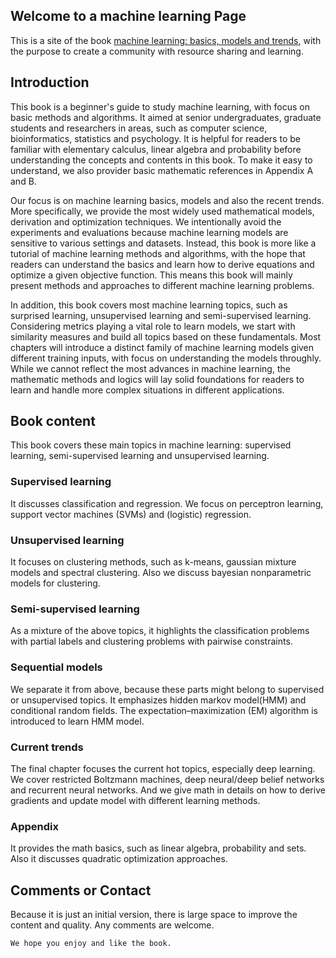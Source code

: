 ## Welcome to a machine learning Page

This is a site of the book [machine learning: basics, models and trends](https://github.com/ganggit/ganggit.github.io/blob/master/machine_learning.pdf), with the purpose to create a community with resource sharing and learning.

## Introduction

This book is a beginner's guide to study machine learning, with focus on basic methods and algorithms. It aimed at senior undergraduates, graduate students
and researchers in areas, such as computer science, bioinformatics, statistics and psychology. It is helpful for readers to be familiar with elementary calculus, linear algebra and probability before understanding the concepts and contents in this book. To make it easy to understand, we also provider basic mathematic references in Appendix A and B.

Our focus is on machine learning basics, models and also the recent trends. More specifically, we provide the most widely used mathematical models, derivation and optimization techniques. We intentionally avoid the experiments and evaluations because machine learning models are sensitive to various settings and datasets. Instead, this book is more like a tutorial of machine learning methods and algorithms, with the hope that readers can understand the basics and learn how to derive equations and optimize a given objective function. This means this book will mainly present methods and approaches to different machine learning problems. 

In addition, this book covers most machine learning topics, such as surprised learning, unsupervised learning and semi-supervised learning. Considering metrics playing a vital role to learn models, we start with similarity measures and build all topics based on these fundamentals. Most chapters will introduce a distinct family of machine learning models given different training inputs, with focus on understanding the models throughly. While we cannot reflect the most advances in machine learning, the mathematic methods and logics will lay solid foundations for readers to learn and handle more complex situations in different applications. 


## Book content

This book covers these main topics in machine learning: supervised learning, semi-supervised learning and unsupervised learning. 

### Supervised learning

It discusses classification and regression. We focus on perceptron learning, support vector machines (SVMs) and (logistic) regression. 

### Unsupervised learning

It focuses on clustering methods, such as k-means, gaussian mixture models and spectral clustering. Also we discuss bayesian nonparametric models for clustering. 

### Semi-supervised learning 

As a mixture of the above topics, it highlights the classification problems with partial labels and clustering problems with pairwise constraints. 

### Sequential models

We separate it from above, because these parts might belong to supervised or unsupervised topics. It emphasizes hidden markov model(HMM) and conditional random fields. The expectation–maximization (EM) algorithm is introduced to learn HMM model.

### Current trends

The final chapter focuses the current hot topics, especially deep learning. We cover restricted Boltzmann machines, deep neural/deep belief networks and recurrent neural networks. And we give math in details on how to derive gradients and update model with different learning methods. 

### Appendix
It provides the math basics, such as linear algebra, probability and sets. Also it discusses quadratic optimization approaches.


## Comments or Contact

Because it is just an initial version, there is large space to improve the content and quality. Any comments are welcome. 


```markdown 
We hope you enjoy and like the book. 
```
